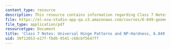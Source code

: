 ```yaml
---
content_type: resource
description: This resource contains information regarding Class 7 Notes, Fall 2012.
file: https://ol-ocw-studio-app-qa.s3.amazonaws.com/courses/6-849-geometric-folding-algorithms-linkages-origami-polyhedra-fall-2012/39f12053e17ffbd69541c68cbf5647ff_MIT6_849F12_C07.pdf
file_type: application/pdf
resourcetype: Document
title: 'Class 7 Notes: Universal Hinge Patterns and NP-Hardness, 6.849 Fall 2012'
uid: 39f12053-e17f-fbd6-9541-c68cbf5647ff
---
```

